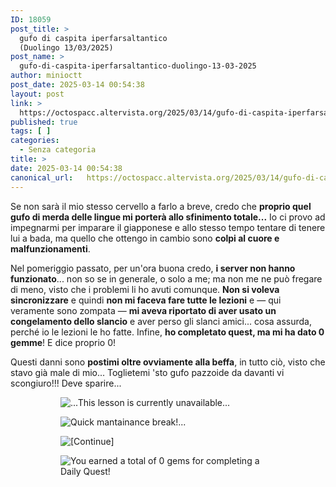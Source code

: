 ```yaml
---
ID: 18059
post_title: >
  gufo di caspita iperfarsaltantico
  (Duolingo 13/03/2025)
post_name: >
  gufo-di-caspita-iperfarsaltantico-duolingo-13-03-2025
author: minioctt
post_date: 2025-03-14 00:54:38
layout: post
link: >
  https://octospacc.altervista.org/2025/03/14/gufo-di-caspita-iperfarsaltantico-duolingo-13-03-2025/
published: true
tags: [ ]
categories:
  - Senza categoria
title: >
date: 2025-03-14 00:54:38
canonical_url:   https://octospacc.altervista.org/2025/03/14/gufo-di-caspita-iperfarsaltantico-duolingo-13-03-2025/
---
```

<!-- wp:paragraph -->
<p>Se non sarà il mio stesso cervello a farlo a breve, credo che <strong>proprio quel gufo di merda delle lingue mi porterà allo sfinimento totale...</strong> Io ci provo ad impegnarmi per imparare il giapponese e allo stesso tempo tentare di tenere lui a bada, ma quello che ottengo in cambio sono <strong>colpi al cuore e malfunzionamenti</strong>.</p>
<!-- /wp:paragraph -->

<!-- wp:paragraph -->
<p>Nel pomeriggio passato, per un'ora buona credo, <strong>i server non hanno funzionato</strong>... non so se in generale, o solo a me; ma non me ne può fregare di meno, visto che i problemi li ho avuti comunque. <strong>Non si voleva sincronizzare</strong> e quindi <strong>non mi faceva fare tutte le lezioni</strong> e — qui veramente sono zompata — <strong>mi aveva riportato di aver usato un congelamento dello slancio</strong> e aver perso gli slanci amici... cosa assurda, perché io le lezioni le ho fatte. Infine, <strong>ho completato quest, ma mi ha dato 0 gemme</strong>! E dice proprio 0!</p>
<!-- /wp:paragraph -->

<!-- wp:paragraph -->
<p>Questi danni sono <strong>postimi oltre ovviamente alla beffa</strong>, in tutto ciò, visto che stavo già male di mio... Toglietemi 'sto gufo pazzoide da davanti vi scongiuro!!! Deve sparire...</p>
<!-- /wp:paragraph -->

<!-- wp:gallery {"linkTo":"none"} -->
<figure class="wp-block-gallery has-nested-images columns-default is-cropped"><!-- wp:image {"id":18064,"linkDestination":"none"} -->
<figure class="wp-block-image"><img src="{{site.cdnurl}}/assets/uploads/2025/03/screenshot_2025-03-13-15-48-42-796_com5048877418749909128-665x1440.jpg" alt="...This lesson is currently unavailable..." class="wp-image-18064"/></figure>
<!-- /wp:image -->

<!-- wp:image {"id":18062,"linkDestination":"none"} -->
<figure class="wp-block-image"><img src="{{site.cdnurl}}/assets/uploads/2025/03/screenshot_2025-03-13-16-14-58-457_com182316515811206884-665x1440.jpg" alt="Quick mantainance break!..." class="wp-image-18062"/></figure>
<!-- /wp:image -->

<!-- wp:image {"id":18061,"linkDestination":"none"} -->
<figure class="wp-block-image"><img src="{{site.cdnurl}}/assets/uploads/2025/03/screenshot_2025-03-13-15-56-25-679_com2951025966619789805-665x1440.jpg" alt="[Continue]" class="wp-image-18061"/></figure>
<!-- /wp:image -->

<!-- wp:image {"id":18063,"linkDestination":"none"} -->
<figure class="wp-block-image"><img src="{{site.cdnurl}}/assets/uploads/2025/03/screenshot_2025-03-13-15-56-28-520_com8010076196374380985-665x1440.jpg" alt="You earned a total of 0 gems for completing a Daily Quest!" class="wp-image-18063"/></figure>
<!-- /wp:image --></figure>
<!-- /wp:gallery -->